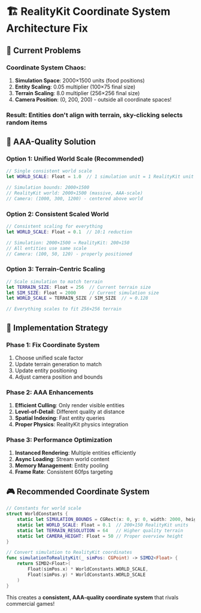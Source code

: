 # 🏗️ RealityKit Coordinate System Architecture Fix

## 🚨 Current Problems

### **Coordinate System Chaos:**
1. **Simulation Space**: 2000×1500 units (food positions)
2. **Entity Scaling**: 0.05 multiplier (100×75 final size)  
3. **Terrain Scaling**: 8.0 multiplier (256×256 final size)
4. **Camera Position**: (0, 200, 200) - outside all coordinate spaces!

### **Result**: Entities don't align with terrain, sky-clicking selects random items

## 🎯 AAA-Quality Solution

### **Option 1: Unified World Scale (Recommended)**
```swift
// Single consistent world scale
let WORLD_SCALE: Float = 1.0  // 1 simulation unit = 1 RealityKit unit

// Simulation bounds: 2000×1500
// RealityKit world: 2000×1500 (massive, AAA-scale)
// Camera: (1000, 300, 1200) - centered above world
```

### **Option 2: Consistent Scaled World**
```swift
// Consistent scaling for everything
let WORLD_SCALE: Float = 0.1  // 10:1 reduction

// Simulation: 2000×1500 → RealityKit: 200×150
// All entities use same scale
// Camera: (100, 50, 120) - properly positioned
```

### **Option 3: Terrain-Centric Scaling**
```swift
// Scale simulation to match terrain
let TERRAIN_SIZE: Float = 256  // Current terrain size
let SIM_SIZE: Float = 2000     // Current simulation size
let WORLD_SCALE = TERRAIN_SIZE / SIM_SIZE  // ≈ 0.128

// Everything scales to fit 256×256 terrain
```

## 🚀 Implementation Strategy

### **Phase 1: Fix Coordinate System**
1. Choose unified scale factor
2. Update terrain generation to match
3. Update entity positioning
4. Adjust camera position and bounds

### **Phase 2: AAA Enhancements**
1. **Efficient Culling**: Only render visible entities
2. **Level-of-Detail**: Different quality at distance
3. **Spatial Indexing**: Fast entity queries
4. **Proper Physics**: RealityKit physics integration

### **Phase 3: Performance Optimization**
1. **Instanced Rendering**: Multiple entities efficiently
2. **Async Loading**: Stream world content
3. **Memory Management**: Entity pooling
4. **Frame Rate**: Consistent 60fps targeting

## 🎮 Recommended Coordinate System

```swift
// Constants for world scale
struct WorldConstants {
    static let SIMULATION_BOUNDS = CGRect(x: 0, y: 0, width: 2000, height: 1500)
    static let WORLD_SCALE: Float = 0.1  // 200×150 RealityKit units
    static let TERRAIN_RESOLUTION = 64   // Higher quality terrain
    static let CAMERA_HEIGHT: Float = 50 // Proper overview height
}

// Convert simulation to RealityKit coordinates
func simulationToRealityKit(_ simPos: CGPoint) -> SIMD2<Float> {
    return SIMD2<Float>(
        Float(simPos.x) * WorldConstants.WORLD_SCALE,
        Float(simPos.y) * WorldConstants.WORLD_SCALE
    )
}
```

This creates a **consistent, AAA-quality coordinate system** that rivals commercial games!
